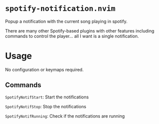 # `spotify-notification.nvim`

Popup a notification with the current song playing in spotify.

There are many other Spotify-based plugins with other features including commands to control
the player... all I want is a single notification.

# Usage

No configuration or keymaps required.

## Commands

`SpotifyNotifStart`: Start the notifications

`SpotifyNotifStop`: Stop the notifications

`SpotifyNotifRunning`: Check if the notifications are running

